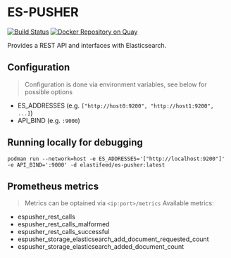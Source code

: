 # ES-PUSHER

[![Build Status](https://travis-ci.org/elastifeed/es-pusher.svg?branch=master)](https://travis-ci.org/elastifeed/es-pusher)
[![Docker Repository on Quay](https://quay.io/repository/elastifeed/es-pusher/status "Docker Repository on Quay")](https://quay.io/repository/elastifeed/es-pusher)

Provides a REST API and interfaces with Elasticsearch.

## Configuration
> Configuration is done via environment variables, see below for possible options
  - ES_ADDRESSES (e.g. `["http://host0:9200", "http://host1:9200", ...]`)
  - API_BIND (e.g. `:9000`)


## Running locally for debugging
`podman run --network=host -e ES_ADDRESSES='["http://localhost:9200"]' -e API_BIND=':9000' -d elastifeed/es-pusher:latest`

## Prometheus metrics
>  Metrics can be optained via `<ip:port>/metrics`
Available metrics:
- espusher_rest_calls
- espusher_rest_calls_malformed
- espusher_rest_calls_successful
- espusher_storage_elasticsearch_add_document_requested_count
- espusher_storage_elasticsearch_added_document_count
